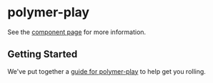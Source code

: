 polymer-play
================

See the [component page](http://kouryuu.github.io/polymer-play) for more information.

## Getting Started

We've put together a [guide for polymer-play](http://www.polymer-project.org/docs/start/reusableelements.html) to help get you rolling.
